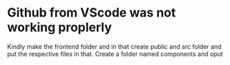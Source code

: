 # Github from VScode was not working proplerly 
Kindly make the frontend folder and in that create public and src folder and put the respective files in that.
Create a folder named components and oput
